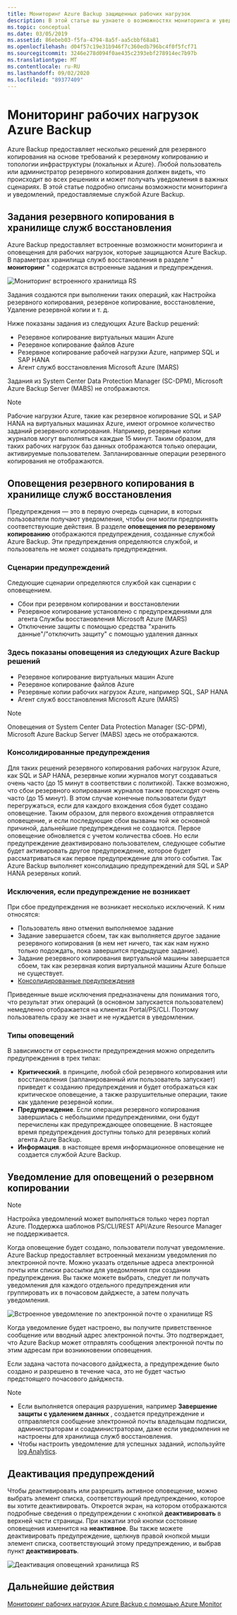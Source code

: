 ```yaml
---
title: Мониторинг Azure Backup защищенных рабочих нагрузок
description: В этой статье вы узнаете о возможностях мониторинга и уведомления для Azure Backup рабочих нагрузок с помощью портал Azure.
ms.topic: conceptual
ms.date: 03/05/2019
ms.assetid: 86ebeb03-f5fa-4794-8a5f-aa5cbbf68a81
ms.openlocfilehash: d04f57c19e31b946f7c360edb796bc4f0f5fcf71
ms.sourcegitcommit: 3246e278d094f0ae435c2393ebf278914ec7b97b
ms.translationtype: MT
ms.contentlocale: ru-RU
ms.lasthandoff: 09/02/2020
ms.locfileid: "89377409"
---
```

# <a name="monitoring-azure-backup-workloads"></a>Мониторинг рабочих нагрузок Azure Backup

Azure Backup предоставляет несколько решений для резервного копирования на основе требований к резервному копированию и топологии инфраструктуры (локальных и Azure). Любой пользователь или администратор резервного копирования должен видеть, что происходит во всех решениях и может получать уведомления в важных сценариях. В этой статье подробно описаны возможности мониторинга и уведомлений, предоставляемые службой Azure Backup.

## <a name="backup-jobs-in-recovery-services-vault"></a>Задания резервного копирования в хранилище служб восстановления

Azure Backup предоставляет встроенные возможности мониторинга и оповещения для рабочих нагрузок, которые защищаются Azure Backup. В параметрах хранилища служб восстановления в разделе " **мониторинг** " содержатся встроенные задания и предупреждения.

![Мониторинг встроенного хранилища RS](media/backup-azure-monitoring-laworkspace/rs-vault-inbuiltmonitoring.png)

Задания создаются при выполнении таких операций, как Настройка резервного копирования, резервное копирование, восстановление, Удаление резервной копии и т. д.

Ниже показаны задания из следующих Azure Backup решений:

- Резервное копирование виртуальных машин Azure
- Резервное копирование файлов Azure
- Резервное копирование рабочей нагрузки Azure, например SQL и SAP HANA
- Агент служб восстановления Microsoft Azure (MARS)

Задания из System Center Data Protection Manager (SC-DPM), Microsoft Azure Backup Server (MABS) не отображаются.

> [!NOTE]
> Рабочие нагрузки Azure, такие как резервное копирование SQL и SAP HANA на виртуальных машинах Azure, имеют огромное количество заданий резервного копирования. Например, резервные копии журналов могут выполняться каждые 15 минут. Таким образом, для таких рабочих нагрузок баз данных отображаются только операции, активируемые пользователем. Запланированные операции резервного копирования не отображаются.

## <a name="backup-alerts-in-recovery-services-vault"></a>Оповещения резервного копирования в хранилище служб восстановления

Предупреждения — это в первую очередь сценарии, в которых пользователи получают уведомления, чтобы они могли предпринять соответствующие действия. В разделе **оповещения по резервному копированию** отображаются предупреждения, созданные службой Azure Backup. Эти предупреждения определяются службой, и пользователь не может создавать предупреждения.

### <a name="alert-scenarios"></a>Сценарии предупреждений

Следующие сценарии определяются службой как сценарии с оповещением.

- Сбои при резервном копировании и восстановлении
- Резервное копирование установлено с предупреждениями для агента Службы восстановления Microsoft Azure (MARS)
- Отключение защиты с помощью средства "хранить данные"/"отключить защиту" с помощью удаления данных

### <a name="alerts-from-the-following-azure-backup-solutions-are-shown-here"></a>Здесь показаны оповещения из следующих Azure Backup решений

- Резервное копирование виртуальных машин Azure
- Резервное копирование файлов Azure
- Резервные копии рабочих нагрузок Azure, например SQL, SAP HANA
- Агент служб восстановления Microsoft Azure (MARS)

> [!NOTE]
> Оповещения от System Center Data Protection Manager (SC-DPM), Microsoft Azure Backup Server (MABS) здесь не отображаются.

### <a name="consolidated-alerts"></a>Консолидированные предупреждения

Для таких решений резервного копирования рабочих нагрузок Azure, как SQL и SAP HANA, резервные копии журналов могут создаваться очень часто (до 15 минут в соответствии с политикой). Также возможно, что сбои резервного копирования журналов также происходят очень часто (до 15 минут). В этом случае конечные пользователи будут перегружаться, если для каждого вхождения сбоя будет создано оповещение. Таким образом, для первого вхождения отправляется оповещение, и если последующие сбои вызваны той же основной причиной, дальнейшие предупреждения не создаются. Первое оповещение обновляется с учетом количества сбоев. Но если предупреждение деактивировано пользователем, следующее событие будет активировать другое предупреждение, которое будет рассматриваться как первое предупреждение для этого события. Так Azure Backup выполняет консолидацию предупреждений для SQL и SAP HANA резервных копий.

### <a name="exceptions-when-an-alert-is-not-raised"></a>Исключения, если предупреждение не возникает

При сбое предупреждения не возникает несколько исключений. К ним относятся:

- Пользователь явно отменил выполняемое задание
- Задание завершается сбоем, так как выполняется другое задание резервного копирования (в нем нет ничего, так как нам нужно только подождать, пока завершится предыдущее задание).
- Задание резервного копирования виртуальной машины завершается сбоем, так как резервная копия виртуальной машины Azure больше не существует.
- [Консолидированные предупреждения](#consolidated-alerts)

Приведенные выше исключения предназначены для понимания того, что результат этих операций (в основном запускается пользователем) немедленно отображается на клиентах Portal/PS/CLI. Поэтому пользователь сразу же знает и не нуждается в уведомлении.

### <a name="alert-types"></a>Типы оповещений

В зависимости от серьезности предупреждения можно определить предупреждения в трех типах:

- **Критический**. в принципе, любой сбой резервного копирования или восстановления (запланированный или пользователь запускает) приведет к созданию предупреждения и будет отображаться как критическое оповещение, а также разрушительные операции, такие как удаление резервной копии.
- **Предупреждение**. Если операция резервного копирования завершилась с небольшими предупреждениями, они будут перечислены как предупреждающее оповещение. В настоящее время предупреждения доступны только для резервных копий агента Azure Backup.
- **Информация**. в настоящее время информационное оповещение не создается службой Azure Backup.

## <a name="notification-for-backup-alerts"></a>Уведомление для оповещений о резервном копировании

> [!NOTE]
> Настройка уведомлений может выполняться только через портал Azure. Поддержка шаблонов PS/CLI/REST API/Azure Resource Manager не поддерживается.

Когда оповещение будет создано, пользователи получат уведомление. Azure Backup предоставляет встроенный механизм уведомления по электронной почте. Можно указать отдельные адреса электронной почты или списки рассылки для уведомления при создании предупреждения. Вы также можете выбрать, следует ли получать уведомления для каждого отдельного предупреждения или группировать их в почасовом дайджесте, а затем получать уведомления.

![Встроенное уведомление по электронной почте о хранилище RS](media/backup-azure-monitoring-laworkspace/rs-vault-inbuiltnotification.png)

Когда уведомление будет настроено, вы получите приветственное сообщение или вводный адрес электронной почты. Это подтверждает, что Azure Backup может отправлять сообщения электронной почты по этим адресам при возникновении оповещения.<br>

Если задана частота почасового дайджеста, а предупреждение было создано и разрешено в течение часа, это не будет частью предстоящего почасового дайджеста.

> [!NOTE]
>
> - Если выполняется операция разрушения, например **Завершение защиты с удалением данных** , создается предупреждение и отправляется сообщение электронной почты владельцам подписки, администраторам и соадминистраторам, даже если уведомления не настроены для хранилища служб восстановления.
> - Чтобы настроить уведомление для успешных заданий, используйте [log Analytics](backup-azure-monitoring-use-azuremonitor.md#using-log-analytics-workspace).

## <a name="inactivating-alerts"></a>Деактивация предупреждений

Чтобы деактивировать или разрешить активное оповещение, можно выбрать элемент списка, соответствующий предупреждению, которое вы хотите деактивировать. Откроется экран, на котором отображаются подробные сведения о предупреждении с кнопкой **деактивировать** в верхней части страницы. При нажатии этой кнопки состояние оповещения изменится на **неактивное**. Вы также можете деактивировать предупреждение, щелкнув правой кнопкой мыши элемент списка, соответствующий этому предупреждению, и выбрав пункт **деактивировать**.

![Деактивация оповещений хранилища RS](media/backup-azure-monitoring-laworkspace/vault-alert-inactivation.png)

## <a name="next-steps"></a>Дальнейшие действия

[Мониторинг рабочих нагрузок Azure Backup с помощью Azure Monitor](backup-azure-monitoring-use-azuremonitor.md)
